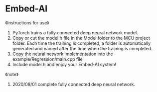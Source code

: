 # Embed-AI

《Instructions for use》
1. PyTorch trains a fully connected deep neural network model.
2. Copy or cut the model.h file in the Model folder to the MCU project folder. Each time the training is completed, a folder is automatically generated and named after the time when the training is completed.
3. Copy the neural network implementation into the example/Regression/main.cpp file
4. Include model.h and enjoy your Embed-AI system!

《note》
1. 2020/08/01 complete fully connected deep neural network.


